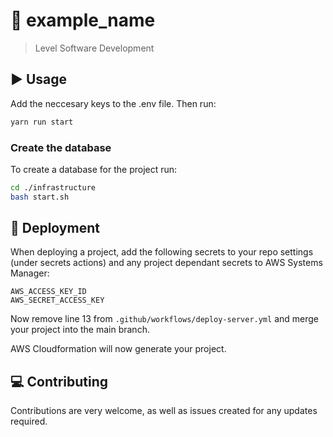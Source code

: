 # :space_invader: example_name

> Level Software Development

## :arrow_forward: Usage

Add the neccesary keys to the .env file. Then run:

```sh
yarn run start
```

### Create the database

To create a database for the project run:

```sh
cd ./infrastructure
bash start.sh
```

## :dizzy: Deployment

When deploying a project, add the following secrets to your repo settings (under secrets actions) and any project dependant secrets to AWS Systems Manager:

```
AWS_ACCESS_KEY_ID
AWS_SECRET_ACCESS_KEY
```

Now remove line 13 from `.github/workflows/deploy-server.yml` and merge your project into the main branch.

AWS Cloudformation will now generate your project.

## :computer: Contributing

Contributions are very welcome, as well as issues created for any updates required.